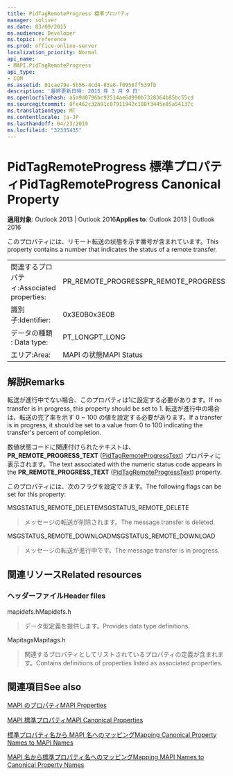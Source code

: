 ```yaml
---
title: PidTagRemoteProgress 標準プロパティ
manager: soliver
ms.date: 03/09/2015
ms.audience: Developer
ms.topic: reference
ms.prod: office-online-server
localization_priority: Normal
api_name:
- MAPI.PidTagRemoteProgress
api_type:
- COM
ms.assetid: 01cae79e-5b56-4cd4-83a6-f0956ff539fb
description: '最終更新日時: 2015 年 3 月 9 日'
ms.openlocfilehash: a5a9d0796bc92514ae6d990b7328364b85bc55cd
ms.sourcegitcommit: 8fe462c32b91c87911942c188f3445e85a54137c
ms.translationtype: MT
ms.contentlocale: ja-JP
ms.lasthandoff: 04/23/2019
ms.locfileid: "32335435"
---
```

# <a name="pidtagremoteprogress-canonical-property"></a><span data-ttu-id="f0455-103">PidTagRemoteProgress 標準プロパティ</span><span class="sxs-lookup"><span data-stu-id="f0455-103">PidTagRemoteProgress Canonical Property</span></span>

  
  
<span data-ttu-id="f0455-104">**適用対象**: Outlook 2013 | Outlook 2016</span><span class="sxs-lookup"><span data-stu-id="f0455-104">**Applies to**: Outlook 2013 | Outlook 2016</span></span> 
  
<span data-ttu-id="f0455-105">このプロパティには、リモート転送の状態を示す番号が含まれています。</span><span class="sxs-lookup"><span data-stu-id="f0455-105">This property contains a number that indicates the status of a remote transfer.</span></span>
  
|||
|:-----|:-----|
|<span data-ttu-id="f0455-106">関連するプロパティ:</span><span class="sxs-lookup"><span data-stu-id="f0455-106">Associated properties:</span></span>  <br/> |<span data-ttu-id="f0455-107">PR_REMOTE_PROGRESS</span><span class="sxs-lookup"><span data-stu-id="f0455-107">PR_REMOTE_PROGRESS</span></span>  <br/> |
|<span data-ttu-id="f0455-108">識別子:</span><span class="sxs-lookup"><span data-stu-id="f0455-108">Identifier:</span></span>  <br/> |<span data-ttu-id="f0455-109">0x3E0B</span><span class="sxs-lookup"><span data-stu-id="f0455-109">0x3E0B</span></span>  <br/> |
|<span data-ttu-id="f0455-110">データの種類 : </span><span class="sxs-lookup"><span data-stu-id="f0455-110">Data type:</span></span>  <br/> |<span data-ttu-id="f0455-111">PT_LONG</span><span class="sxs-lookup"><span data-stu-id="f0455-111">PT_LONG</span></span>  <br/> |
|<span data-ttu-id="f0455-112">エリア:</span><span class="sxs-lookup"><span data-stu-id="f0455-112">Area:</span></span>  <br/> |<span data-ttu-id="f0455-113">MAPI の状態</span><span class="sxs-lookup"><span data-stu-id="f0455-113">MAPI Status</span></span>  <br/> |
   
## <a name="remarks"></a><span data-ttu-id="f0455-114">解説</span><span class="sxs-lookup"><span data-stu-id="f0455-114">Remarks</span></span>

<span data-ttu-id="f0455-115">転送が進行中でない場合、このプロパティは1に設定する必要があります。</span><span class="sxs-lookup"><span data-stu-id="f0455-115">If no transfer is in progress, this property should be set to 1.</span></span> <span data-ttu-id="f0455-116">転送が進行中の場合は、転送の完了率を示す 0 ~ 100 の値を設定する必要があります。</span><span class="sxs-lookup"><span data-stu-id="f0455-116">If a transfer is in progress, it should be set to a value from 0 to 100 indicating the transfer's percent of completion.</span></span>
  
<span data-ttu-id="f0455-117">数値状態コードに関連付けられたテキストは、 **PR_REMOTE_PROGRESS_TEXT** ([PidTagRemoteProgressText](pidtagremoteprogresstext-canonical-property.md)) プロパティに表示されます。</span><span class="sxs-lookup"><span data-stu-id="f0455-117">The text associated with the numeric status code appears in the **PR_REMOTE_PROGRESS_TEXT** ([PidTagRemoteProgressText](pidtagremoteprogresstext-canonical-property.md)) property.</span></span>
  
<span data-ttu-id="f0455-118">このプロパティには、次のフラグを設定できます。</span><span class="sxs-lookup"><span data-stu-id="f0455-118">The following flags can be set for this property:</span></span>
  
<span data-ttu-id="f0455-119">MSGSTATUS_REMOTE_DELETE</span><span class="sxs-lookup"><span data-stu-id="f0455-119">MSGSTATUS_REMOTE_DELETE</span></span>
  
> <span data-ttu-id="f0455-120">メッセージの転送が削除されます。</span><span class="sxs-lookup"><span data-stu-id="f0455-120">The message transfer is deleted.</span></span>
    
<span data-ttu-id="f0455-121">MSGSTATUS_REMOTE_DOWNLOAD</span><span class="sxs-lookup"><span data-stu-id="f0455-121">MSGSTATUS_REMOTE_DOWNLOAD</span></span>
  
> <span data-ttu-id="f0455-122">メッセージの転送が進行中です。</span><span class="sxs-lookup"><span data-stu-id="f0455-122">The message transfer is in progress.</span></span>
    
## <a name="related-resources"></a><span data-ttu-id="f0455-123">関連リソース</span><span class="sxs-lookup"><span data-stu-id="f0455-123">Related resources</span></span>

### <a name="header-files"></a><span data-ttu-id="f0455-124">ヘッダーファイル</span><span class="sxs-lookup"><span data-stu-id="f0455-124">Header files</span></span>

<span data-ttu-id="f0455-125">mapidefs.h</span><span class="sxs-lookup"><span data-stu-id="f0455-125">Mapidefs.h</span></span>
  
> <span data-ttu-id="f0455-126">データ型定義を提供します。</span><span class="sxs-lookup"><span data-stu-id="f0455-126">Provides data type definitions.</span></span>
    
<span data-ttu-id="f0455-127">Mapitags</span><span class="sxs-lookup"><span data-stu-id="f0455-127">Mapitags.h</span></span>
  
> <span data-ttu-id="f0455-128">関連するプロパティとしてリストされているプロパティの定義が含まれます。</span><span class="sxs-lookup"><span data-stu-id="f0455-128">Contains definitions of properties listed as associated properties.</span></span>
    
## <a name="see-also"></a><span data-ttu-id="f0455-129">関連項目</span><span class="sxs-lookup"><span data-stu-id="f0455-129">See also</span></span>



[<span data-ttu-id="f0455-130">MAPI のプロパティ</span><span class="sxs-lookup"><span data-stu-id="f0455-130">MAPI Properties</span></span>](mapi-properties.md)
  
[<span data-ttu-id="f0455-131">MAPI 標準プロパティ</span><span class="sxs-lookup"><span data-stu-id="f0455-131">MAPI Canonical Properties</span></span>](mapi-canonical-properties.md)
  
[<span data-ttu-id="f0455-132">標準プロパティ名から MAPI 名へのマッピング</span><span class="sxs-lookup"><span data-stu-id="f0455-132">Mapping Canonical Property Names to MAPI Names</span></span>](mapping-canonical-property-names-to-mapi-names.md)
  
[<span data-ttu-id="f0455-133">MAPI 名から標準プロパティ名へのマッピング</span><span class="sxs-lookup"><span data-stu-id="f0455-133">Mapping MAPI Names to Canonical Property Names</span></span>](mapping-mapi-names-to-canonical-property-names.md)

